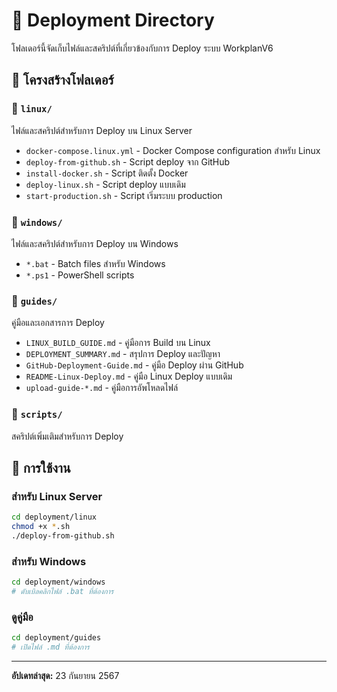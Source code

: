 # 🚀 Deployment Directory

โฟลเดอร์นี้จัดเก็บไฟล์และสคริปต์ที่เกี่ยวข้องกับการ Deploy ระบบ WorkplanV6

## 📁 โครงสร้างโฟลเดอร์

### 📂 `linux/`
ไฟล์และสคริปต์สำหรับการ Deploy บน Linux Server
- `docker-compose.linux.yml` - Docker Compose configuration สำหรับ Linux
- `deploy-from-github.sh` - Script deploy จาก GitHub
- `install-docker.sh` - Script ติดตั้ง Docker
- `deploy-linux.sh` - Script deploy แบบเดิม
- `start-production.sh` - Script เริ่มระบบ production

### 📂 `windows/`
ไฟล์และสคริปต์สำหรับการ Deploy บน Windows
- `*.bat` - Batch files สำหรับ Windows
- `*.ps1` - PowerShell scripts

### 📂 `guides/`
คู่มือและเอกสารการ Deploy
- `LINUX_BUILD_GUIDE.md` - คู่มือการ Build บน Linux
- `DEPLOYMENT_SUMMARY.md` - สรุปการ Deploy และปัญหา
- `GitHub-Deployment-Guide.md` - คู่มือ Deploy ผ่าน GitHub
- `README-Linux-Deploy.md` - คู่มือ Linux Deploy แบบเดิม
- `upload-guide-*.md` - คู่มือการอัพโหลดไฟล์

### 📂 `scripts/`
สคริปต์เพิ่มเติมสำหรับการ Deploy

## 🎯 การใช้งาน

### สำหรับ Linux Server
```bash
cd deployment/linux
chmod +x *.sh
./deploy-from-github.sh
```

### สำหรับ Windows
```bash
cd deployment/windows
# ดับเบิลคลิกไฟล์ .bat ที่ต้องการ
```

### ดูคู่มือ
```bash
cd deployment/guides
# เปิดไฟล์ .md ที่ต้องการ
```

---

**อัปเดทล่าสุด:** 23 กันยายน 2567
